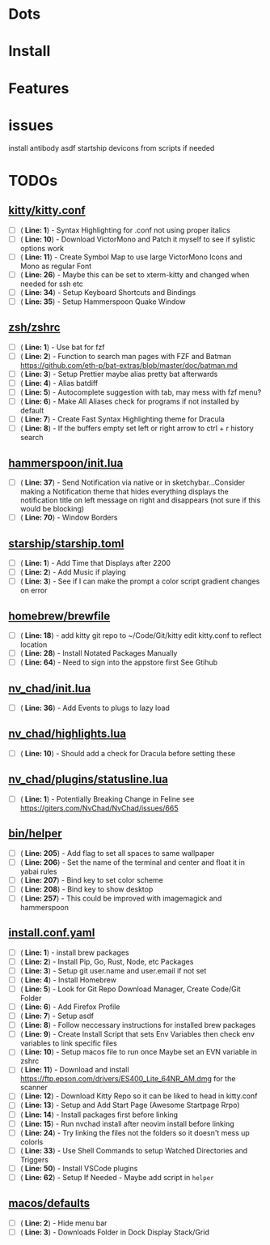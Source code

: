 # Dots

# Install

# Features

# issues
install antibody asdf startship devicons from scripts if needed

# TODOs
## [kitty/kitty.conf](kitty/kitty.conf)
- [ ] ( __Line: 1__) - Syntax Highlighting for .conf not using proper italics 
- [ ] ( __Line: 10__) - Download VictorMono and Patch it myself to see if sylistic options work
- [ ] ( __Line: 11__) - Create Symbol Map to use large VictorMono Icons and Mono as regular Font
- [ ] ( __Line: 26__) - Maybe this can be set to xterm-kitty and changed when needed for ssh etc
- [ ] ( __Line: 34__) - Setup Keyboard Shortcuts and Bindings 
- [ ] ( __Line: 35__) - Setup Hammerspoon Quake Window

## [zsh/zshrc](zsh/zshrc)
- [ ] ( __Line: 1__) - Use bat for fzf
- [ ] ( __Line: 2__) - Function to search man pages with FZF and Batman https://github.com/eth-p/bat-extras/blob/master/doc/batman.md
- [ ] ( __Line: 3__) - Setup Prettier maybe alias pretty bat afterwards
- [ ] ( __Line: 4__) - Alias batdiff
- [ ] ( __Line: 5__) - Autocomplete suggestion with tab, may mess with fzf menu?
- [ ] ( __Line: 6__) - Make All Aliases check for programs if not installed by default
- [ ] ( __Line: 7__) - Create Fast Syntax Highlighting theme for Dracula
- [ ] ( __Line: 8__) - If the buffers empty set left or right arrow to ctrl + r history search

## [hammerspoon/init.lua](hammerspoon/init.lua)
- [ ] ( __Line: 37__) - Send Notification via native or in sketchybar...Consider making a Notification theme that hides everything displays the notification title on left message on right and disappears (not sure if this would be blocking)
- [ ] ( __Line: 70__) - Window Borders

## [starship/starship.toml](starship/starship.toml)
- [ ] ( __Line: 1__) - Add Time that Displays after 2200
- [ ] ( __Line: 2__) - Add Music if playing
- [ ] ( __Line: 3__) - See if I can make the prompt a color script gradient changes on error

## [homebrew/brewfile](homebrew/brewfile)
- [ ] ( __Line: 18__) - add kitty git repo to ~/Code/Git/kitty edit kitty.conf to reflect location
- [ ] ( __Line: 28__) - Install Notated Packages Manually
- [ ] ( __Line: 64__) - Need to sign into the appstore first See Gtihub

## [nv_chad/init.lua](nv_chad/init.lua)
- [ ] ( __Line: 36__) - Add Events to plugs to lazy load

## [nv_chad/highlights.lua](nv_chad/highlights.lua)
- [ ] ( __Line: 10__) - Should add a check for Dracula before setting these 

## [nv_chad/plugins/statusline.lua](nv_chad/plugins/statusline.lua)
- [ ] ( __Line: 1__) - Potentially Breaking Change in Feline see https://giters.com/NvChad/NvChad/issues/665

## [bin/helper](bin/helper)
- [ ] ( __Line: 205__) - Add flag to set all spaces to same wallpaper
- [ ] ( __Line: 206__) - Set the name of the terminal and center and float it in yabai rules
- [ ] ( __Line: 207__) - Bind key to set color scheme
- [ ] ( __Line: 208__) - Bind key to show desktop
- [ ] ( __Line: 257__) - This could be improved with imagemagick and hammerspoon 

## [install.conf.yaml](install.conf.yaml)
- [ ] ( __Line: 1__) - install brew packages
- [ ] ( __Line: 2__) - Install Pip, Go, Rust, Node, etc Packages
- [ ] ( __Line: 3__) - Setup git user.name and user.email if not set
- [ ] ( __Line: 4__) - Install Homebrew
- [ ] ( __Line: 5__) - Look for Git Repo Download Manager, Create Code/Git Folder
- [ ] ( __Line: 6__) - Add Firefox Profile
- [ ] ( __Line: 7__) - Setup asdf
- [ ] ( __Line: 8__) - Follow neccessary instructions for installed brew packages
- [ ] ( __Line: 9__) - Create Install Script that sets Env Variables then check env variables to link specific files
- [ ] ( __Line: 10__) - Setup macos file to run once Maybe set an EVN variable in zshrc
- [ ] ( __Line: 11__) - Download and install https://ftp.epson.com/drivers/ES400_Lite_64NR_AM.dmg for the scanner
- [ ] ( __Line: 12__) - Download Kitty Repo so it can be liked to head in kitty.conf 
- [ ] ( __Line: 13__) - Setup and Add Start Page (Awesome Startpage Rrpo)
- [ ] ( __Line: 14__) - Install packages first before linking 
- [ ] ( __Line: 15__) - Run nvchad install after neovim install before linking
- [ ] ( __Line: 24__) - Try linking the files not the folders so it doesn't mess up colorls
- [ ] ( __Line: 33__) - Use Shell Commands to setup Watched Directories and Triggers
- [ ] ( __Line: 50__) - Install VSCode plugins 
- [ ] ( __Line: 62__) - Setup If Needed - Maybe add script in `helper`

## [macos/defaults](macos/defaults)
- [ ] ( __Line: 2__) - Hide menu bar
- [ ] ( __Line: 3__) - Downloads Folder in Dock Display Stack/Grid
